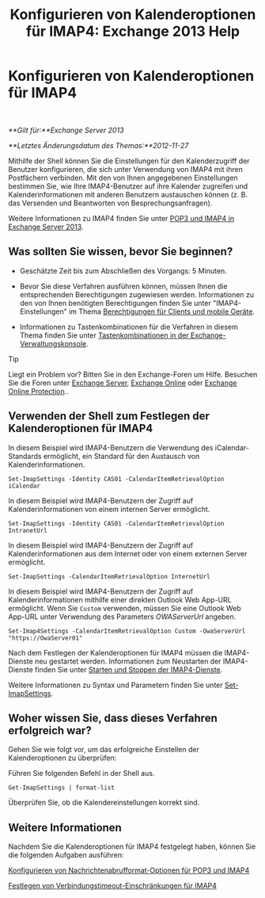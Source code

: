 ﻿---
title: 'Konfigurieren von Kalenderoptionen für IMAP4: Exchange 2013 Help'
TOCTitle: Konfigurieren von Kalenderoptionen für IMAP4
ms:assetid: 6679c8b2-3f0f-449a-a17c-a7b30001538c
ms:mtpsurl: https://technet.microsoft.com/de-de/library/Aa998606(v=EXCHG.150)
ms:contentKeyID: 50554829
ms.date: 04/24/2018
mtps_version: v=EXCHG.150
ms.translationtype: HT
---

# Konfigurieren von Kalenderoptionen für IMAP4

 

_**Gilt für:**Exchange Server 2013_

_**Letztes Änderungsdatum des Themas:**2012-11-27_

Mithilfe der Shell können Sie die Einstellungen für den Kalenderzugriff der Benutzer konfigurieren, die sich unter Verwendung von IMAP4 mit ihren Postfächern verbinden. Mit den von Ihnen angegebenen Einstellungen bestimmen Sie, wie Ihre IMAP4-Benutzer auf ihre Kalender zugreifen und Kalenderinformationen mit anderen Benutzern austauschen können (z. B. das Versenden und Beantworten von Besprechungsanfragen).

Weitere Informationen zu IMAP4 finden Sie unter [POP3 und IMAP4 in Exchange Server 2013](pop3-and-imap4-in-exchange-server-2013-exchange-2013-help.md).

## Was sollten Sie wissen, bevor Sie beginnen?

  - Geschätzte Zeit bis zum Abschließen des Vorgangs: 5 Minuten.

  - Bevor Sie diese Verfahren ausführen können, müssen Ihnen die entsprechenden Berechtigungen zugewiesen werden. Informationen zu den von Ihnen benötigten Berechtigungen finden Sie unter "IMAP4-Einstellungen" im Thema [Berechtigungen für Clients und mobile Geräte](clients-and-mobile-devices-permissions-exchange-2013-help.md).

  - Informationen zu Tastenkombinationen für die Verfahren in diesem Thema finden Sie unter [Tastenkombinationen in der Exchange-Verwaltungskonsole](keyboard-shortcuts-in-the-exchange-admin-center-exchange-online-protection-help.md).


> [!TIP]
> Liegt ein Problem vor? Bitten Sie in den Exchange-Foren um Hilfe. Besuchen Sie die Foren unter <A href="https://go.microsoft.com/fwlink/p/?linkid=60612">Exchange Server</A>, <A href="https://go.microsoft.com/fwlink/p/?linkid=267542">Exchange Online</A> oder <A href="https://go.microsoft.com/fwlink/p/?linkid=285351">Exchange Online Protection</A>..



## Verwenden der Shell zum Festlegen der Kalenderoptionen für IMAP4

In diesem Beispiel wird IMAP4-Benutzern die Verwendung des iCalendar-Standards ermöglicht, ein Standard für den Austausch von Kalenderinformationen.

    Set-ImapSettings -Identity CAS01 -CalendarItemRetrievalOption iCalendar

In diesem Beispiel wird IMAP4-Benutzern der Zugriff auf Kalenderinformationen von einem internen Server ermöglicht.

    Set-ImapSettings -Identity CAS01 -CalendarItemRetrievalOption IntranetUrl 

In diesem Beispiel wird IMAP4-Benutzern der Zugriff auf Kalenderinformationen aus dem Internet oder von einem externen Server ermöglicht.

    Set-ImapSettings -CalendarItemRetrievalOption InternetUrl

In diesem Beispiel wird IMAP4-Benutzern der Zugriff auf Kalenderinformationen mithilfe einer direkten Outlook Web App-URL ermöglicht. Wenn Sie `Custom` verwenden, müssen Sie eine Outlook Web App-URL unter Verwendung des Parameters *OWAServerUrl* angeben.

    Set-Imap4Settings -CalendarItemRetrievalOption Custom -OwaServerUrl "https://OwaServer01"

Nach dem Festlegen der Kalenderoptionen für IMAP4 müssen die IMAP4-Dienste neu gestartet werden. Informationen zum Neustarten der IMAP4-Dienste finden Sie unter [Starten und Stoppen der IMAP4-Dienste](start-and-stop-the-imap4-services-exchange-2013-help.md).

Weitere Informationen zu Syntax und Parametern finden Sie unter [Set-ImapSettings](https://technet.microsoft.com/de-de/library/aa998252\(v=exchg.150\)).

## Woher wissen Sie, dass dieses Verfahren erfolgreich war?

Gehen Sie wie folgt vor, um das erfolgreiche Einstellen der Kalenderoptionen zu überprüfen:

Führen Sie folgenden Befehl in der Shell aus.

    Get-ImapSettings | format-list

Überprüfen Sie, ob die Kalendereinstellungen korrekt sind.

## Weitere Informationen

Nachdem Sie die Kalenderoptionen für IMAP4 festgelegt haben, können Sie die folgenden Aufgaben ausführen:

[Konfigurieren von Nachrichtenabrufformat-Optionen für POP3 und IMAP4](configure-pop3-and-imap4-message-retrieval-format-options-exchange-2013-help.md)

[Festlegen von Verbindungstimeout-Einschränkungen für IMAP4](set-connection-time-out-limits-for-imap4-exchange-2013-help.md)

